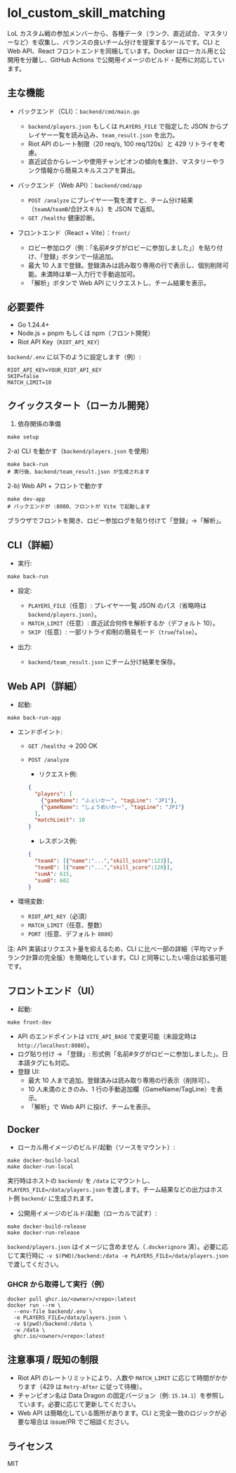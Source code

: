 # lol_custom_skill_matching

LoL カスタム戦の参加メンバーから、各種データ（ランク、直近試合、マスタリーなど）を収集し、バランスの良いチーム分けを提案するツールです。CLI と Web API、React フロントエンドを同梱しています。Docker はローカル用と公開用を分離し、GitHub Actions で公開用イメージのビルド・配布に対応しています。

## 主な機能
- バックエンド（CLI）：`backend/cmd/main.go`
  - `backend/players.json` もしくは `PLAYERS_FILE` で指定した JSON からプレイヤー一覧を読み込み、`team_result.json` を出力。
  - Riot API のレート制限（20 req/s, 100 req/120s）と 429 リトライを考慮。
  - 直近試合からレーンや使用チャンピオンの傾向を集計、マスタリーやランク情報から簡易スキルスコアを算出。

- バックエンド（Web API）：`backend/cmd/app`
  - `POST /analyze` にプレイヤー一覧を渡すと、チーム分け結果（`teamA`/`teamB`/合計スキル）を JSON で返却。
  - `GET /healthz` 健康診断。

- フロントエンド（React + Vite）：`front/`
  - ロビー参加ログ（例：「名前#タグがロビーに参加しました」）を貼り付け、「登録」ボタンで一括追加。
  - 最大 10 人まで登録。登録済みは読み取り専用の行で表示し、個別削除可能。未満時は単一入力行で手動追加可。
  - 「解析」ボタンで Web API にリクエストし、チーム結果を表示。

## 必要要件
- Go 1.24.4+
- Node.js + pnpm もしくは npm（フロント開発）
- Riot API Key（`RIOT_API_KEY`）

`backend/.env` に以下のように設定します（例）:

```
RIOT_API_KEY=YOUR_RIOT_API_KEY
SKIP=false
MATCH_LIMIT=10
```

## クイックスタート（ローカル開発）
1) 依存関係の準備

```
make setup
```

2-a) CLI を動かす（`backend/players.json` を使用）

```
make back-run
# 実行後、backend/team_result.json が生成されます
```

2-b) Web API + フロントで動かす

```
make dev-app
# バックエンドが :8080、フロントが Vite で起動します
```

ブラウザでフロントを開き、ロビー参加ログを貼り付けて「登録」→「解析」。

## CLI（詳細）
- 実行:

```
make back-run
```

- 設定:
  - `PLAYERS_FILE`（任意）: プレイヤー一覧 JSON のパス（省略時は `backend/players.json`）。
  - `MATCH_LIMIT`（任意）: 直近試合何件を解析するか（デフォルト 10）。
  - `SKIP`（任意）: 一部リトライ抑制の簡易モード（`true`/`false`）。

- 出力:
  - `backend/team_result.json` にチーム分け結果を保存。

## Web API（詳細）
- 起動:

```
make back-run-app
```

- エンドポイント:
  - `GET /healthz` → 200 OK
  - `POST /analyze`
    - リクエスト例:

    ```json
    {
      "players": [
        {"gameName": "ふぇいかー", "tagLine": "JP1"},
        {"gameName": "しょうめいかー", "tagLine": "JP1"}
      ],
      "matchLimit": 10
    }
    ```

    - レスポンス例:

    ```json
    {
      "teamA": [{"name":"...","skill_score":123}],
      "teamB": [{"name":"...","skill_score":120}],
      "sumA": 615,
      "sumB": 602
    }
    ```

- 環境変数:
  - `RIOT_API_KEY`（必須）
  - `MATCH_LIMIT`（任意、整数）
  - `PORT`（任意、デフォルト `8080`）

注: API 実装はリクエスト量を抑えるため、CLI に比べ一部の詳細（平均マッチランク計算の完全版）を簡略化しています。CLI と同等にしたい場合は拡張可能です。

## フロントエンド（UI）
- 起動:

```
make front-dev
```

- API のエンドポイントは `VITE_API_BASE` で変更可能（未設定時は `http://localhost:8080`）。
- ログ貼り付け → 「登録」: 形式例「名前#タグがロビーに参加しました」。日本語タグにも対応。
- 登録 UI:
  - 最大 10 人まで追加。登録済みは読み取り専用の行表示（削除可）。
  - 10 人未満のときのみ、1 行の手動追加欄（GameName/TagLine）を表示。
  - 「解析」で Web API に投げ、チームを表示。

## Docker
- ローカル用イメージのビルド/起動（ソースをマウント）:

```
make docker-build-local
make docker-run-local
```

実行時はホストの `backend/` を `/data` にマウントし、`PLAYERS_FILE=/data/players.json` を渡します。チーム結果などの出力はホスト側 `backend/` に生成されます。

- 公開用イメージのビルド/起動（ローカルで試す）:

```
make docker-build-release
make docker-run-release
```

`backend/players.json` はイメージに含めません（`.dockerignore` 済）。必要に応じて実行時に `-v $(PWD)/backend:/data -e PLAYERS_FILE=/data/players.json` で渡してください。

### GHCR から取得して実行（例）

```
docker pull ghcr.io/<owner>/<repo>:latest
docker run --rm \
  --env-file backend/.env \
  -e PLAYERS_FILE=/data/players.json \
  -v $(pwd)/backend:/data \
  -w /data \
  ghcr.io/<owner>/<repo>:latest
```



## 注意事項 / 既知の制限
- Riot API のレートリミットにより、人数や `MATCH_LIMIT` に応じて時間がかかります（429 は `Retry-After` に従って待機）。
- チャンピオン名は Data Dragon の固定バージョン（例: `15.14.1`）を参照しています。必要に応じて更新してください。
- Web API は簡略化している箇所があります。CLI と完全一致のロジックが必要な場合は issue/PR でご相談ください。

## ライセンス

MIT

